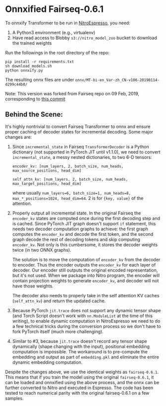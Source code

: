 # Onnxified Fairseq-0.6.1

To onnxify Transformer to be run in
[NitroEspresso](https://gitlab-turi.corp.apple.com/turi/nitro_converter), you need:

1. A Python3 environment (e.g., virtualenv)
2. Have read access to Blobby `s3://nitro_model_zoo` bucket to download the trained weights

Run the followings in the root directory of the repo:

```
pip install -r requirements.txt
sh download_models.sh
python onnxify.py
```

The resulting onnx files are under
`onnx/MT-bi-en_Var-zh_CN-v106-20190114-d299c44b0/`

Note: This version was forked from Fairseq repo on 09 Feb, 2019, corresponding
to [this
commit](https://github.com/pytorch/fairseq/tree/fbd4cef9a575b5f77ca05d4b7c3ad3adb11141ac)

## Behind the Scene:

It's highly nontrivial to convert Fairseq Transformer to onnx and ensure proper
caching of decoder states for incremental decoding. Some major changes are:

1. Since `incremental_state` in Fairseq `TransformerDecoder` is a Python
   dictionary (not supported in PyTorch JIT until v1.1.0), we need to convert
   `incremental_state`, a messy nested dictionaries, to two 6-D tensors:

   `encoder_kv: [num_layers, 2, batch_size, num_heads, max_source_positions, head_dim]`

   `self_attn_kv: [num_layers, 2, batch_size, num_heads, max_target_positions, head_dim]`

   where usually `num_layers=6, batch_size=1, num_heads=8,
   max_*_positions=1024, head_dim=64`. 2 is for `{key, value}` of the
   attention.

2. Properly output all incremental state. In the original Fairseq the
   `encoder_kv` states are computed once during the first decoding step and is
   cached. Since PyTorch JIT graph doesn't support `if` statement, this needs
   two decoder computation graphs to achieve: the first graph computes the
   `encoder_kv` and decode the first token, and the second graph decode the
   rest of decoding tokens and skip computing `encoder_kv`. Not only is this
   cumbersome, it stores the decoder weights twice (in two ONNX graphs).

   The solution is to move the computation of `encoder_kv` from the decoder to
   encoder. Thus the encoder outputs the `encoder_kv` for each layer of
   decoder. Our encoder still outputs the original encoded representation, but
   it's not used. When we package into Nitro program, the encoder will contain
   projection weights to generate `encoder_kv`, and decoder will not have
   those weights.

   The decoder also needs to properly take in the self attention KV caches
   (`self_attn_kv`) and return the updated cache.

3. Because PyTorch `jit.trace` does not support any dynamic tensor shape (and Torch
   Script doesn't work with `nn.ModuleList` at the time of this writing), to enable
   dynamic computation in NitroEspresso we need to do a few technical tricks
   during the conversion process so we don't have to fork PyTorch itself (much
   more challenging).

4. Similar to #3, because `jit.trace` doesn't record any tensor shape
   dynamically (shape changing with the input), positional embedding
   computation is impossible. The workaround is to pre-compute the embedding
   and output as part of `embedding.pkl` and eliminate the entire dynamic
   embedding computation.


Despite the changes above, we use the identical weights as `fairseq-0.6.1`.
This means that if you train the model using the original `fairseq-0.6.1`, it
can be loaded and onnxified using the above process, and the onnx can be
further converted to Nitro and executed in Espresso. The code has been tested
to reach numerical parity with the original fairseq-0.6.1 on a few samples.

